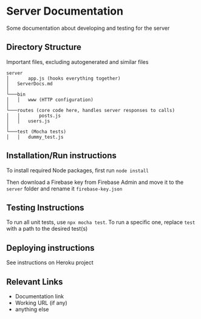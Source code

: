 # Server Documentation
Some documentation about developing and testing for the server

## Directory Structure
Important files, excluding autogenerated and similar files

```
server
│		app.js (hooks everything together)
│   ServerDocs.md
│
└───bin
│   │   www (HTTP configuration)
│   
└───routes (core code here, handles server responses to calls)
│   │		posts.js
│   │   users.js
│
└───test (Mocha tests)
│   │   dummy_test.js

```

## Installation/Run instructions
To install required Node packages, first run `node install`

Then download a Firebase key from Firebase Admin and move it to the `server` folder and rename it `firebase-key.json`

## Testing Instructions
To run all unit tests, use `npx mocha test`. To run a specific one, replace `test` with a path to the desired test(s)

## Deploying instructions
See instructions on Heroku project

## Relevant Links 
- Documentation link
- Working URL (if any)
- anything else


